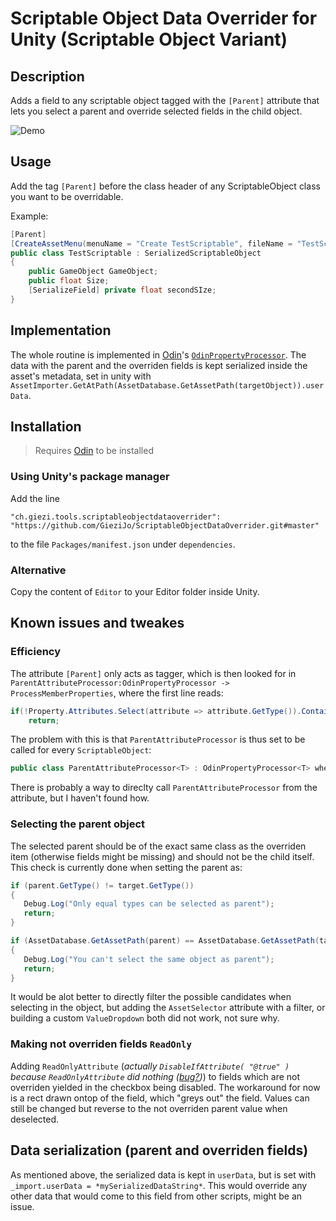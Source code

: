 # Scriptable Object Data Overrider for Unity (Scriptable Object Variant)
## Description
Adds a field to any scriptable object tagged with the `[Parent]` attribute that lets you select a parent and override selected fields in the child object.

![Demo](https://media.giphy.com/media/CqxAViacRQvG5JQMsp/giphy.gif)

## Usage
Add the tag `[Parent]` before the class header of any ScriptableObject class you want to be overridable.

Example:
```csharp
[Parent]
[CreateAssetMenu(menuName = "Create TestScriptable", fileName = "TestScriptable", order = 0)]
public class TestScriptable : SerializedScriptableObject
{
    public GameObject GameObject;
    public float Size;
    [SerializeField] private float secondSIze;
}
```

## Implementation
The whole routine is implemented in [Odin](odininspector.com/)'s [`OdinPropertyProcessor`](https://odininspector.com/tutorials/using-property-resolvers-and-attribute-processors/custom-property-processors). The data with the parent and the overriden fields is kept serialized inside the asset's metadata, set in unity with `AssetImporter.GetAtPath(AssetDatabase.GetAssetPath(targetObject)).userData`.

## Installation
> Requires [Odin](odininspector.com/) to be installed
### Using Unity's package manager
Add the line
```
"ch.giezi.tools.scriptableobjectdataoverrider": "https://github.com/GieziJo/ScriptableObjectDataOverrider.git#master"
```
to the file `Packages/manifest.json` under `dependencies`.

### Alternative
Copy the content of `Editor` to your Editor folder inside Unity.

## Known issues and tweakes
### Efficiency
The attribute `[Parent]` only acts as tagger, which is then looked for in `ParentAttributeProcessor:OdinPropertyProcessor -> ProcessMemberProperties`, where the first line reads:
```csharp
if(!Property.Attributes.Select(attribute => attribute.GetType()).Contains(typeof(ParentAttribute)))
    return;
```
The problem with this is that `ParentAttributeProcessor` is thus set to be called for every `ScriptableObject`:
```csharp
public class ParentAttributeProcessor<T> : OdinPropertyProcessor<T> where T : ScriptableObject
```
There is probably a way to direclty call `ParentAttributeProcessor` from the attribute, but I haven't found how.

### Selecting the parent object
The selected parent should be of the exact same class as the overriden item (otherwise fields might be missing) and should not be the child itself.
This check is currently done when setting the parent as:
 ```csharp
if (parent.GetType() != target.GetType())
{
    Debug.Log("Only equal types can be selected as parent");
    return;
}

if (AssetDatabase.GetAssetPath(parent) == AssetDatabase.GetAssetPath(target))
{
    Debug.Log("You can't select the same object as parent");
    return;
}
 ```
It would be alot better to directly filter the possible candidates when selecting in the object, but adding the `AssetSelector` attribute with a filter, or building a custom `ValueDropdown` both did not work, not sure why.

### Making not overriden fields `ReadOnly`
Adding `ReadOnlyAttribute` (_actually `DisableIfAttribute( "@true" )` because `ReadOnlyAttribute` did nothing ([bug?](https://bitbucket.org/sirenix/odin-inspector/issues/747/in-odinpropertyprocessor))_) to fields which are not overriden yielded in the checkbox being disabled. The workaround for now is a rect drawn ontop of the field, which "greys out" the field. Values can still be changed but reverse to the not overriden parent value when deselected.

## Data serialization (parent and overriden fields)
As mentioned above, the serialized data is kept in `userData`, but is set with `_import.userData = *mySerializedDataString*`. This would override any other data that would come to this field from other scripts, might be an issue.